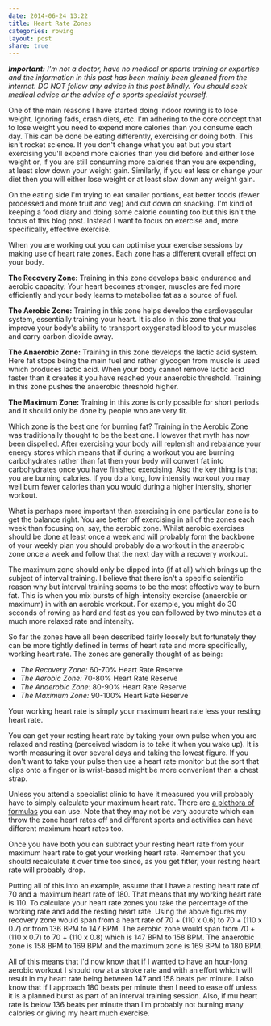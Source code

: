```yaml
---
date: 2014-06-24 13:22
title: Heart Rate Zones
categories: rowing
layout: post
share: true
---
```


***Important:** I'm not a doctor, have no medical or sports training or expertise and the information in this post has been mainly been gleaned from the internet. DO NOT follow any advice in this post blindly. You should seek medical advice or the advice of a sports specialist yourself.*

One of the main reasons I have started doing indoor rowing is to lose weight. Ignoring fads, crash diets, etc. I'm adhering to the core concept that to lose weight you need to expend more calories than you consume each day. This can be done be eating differently, exercising or doing both. This isn't rocket science. If you don't change what you eat but you start exercising you'll expend more calories than you did before and either lose weight or, if you are still consuming more calories than you are expending, at least slow down your weight gain. Similarly, if you eat less or change your diet then you will either lose weight or at least slow down any weight gain.

On the eating side I'm trying to eat smaller portions, eat better foods (fewer processed and more fruit and veg) and cut down on snacking. I'm kind of keeping a food diary and doing some calorie counting too but this isn't the focus of this blog post. Instead I want to focus on exercise and, more specifically, effective exercise.

When you are working out you can optimise your exercise sessions by making use of heart rate zones. Each zone has a different overall effect on your body.

**The Recovery Zone:** Training in this zone develops basic endurance and aerobic capacity. Your heart becomes stronger, muscles are fed more efficiently and your body learns to metabolise fat as a source of fuel.

**The Aerobic Zone:** Training in this zone helps develop the cardiovascular system, essentially training your heart. It is also in this zone that you improve your body's ability to transport oxygenated blood to your muscles and carry carbon dioxide away.

**The Anaerobic Zone:** Training in this zone develops the lactic acid system. Here fat stops being the main fuel and rather glycogen from muscle is used which produces lactic acid. When your body cannot remove lactic acid faster than it creates it you have reached your anaerobic threshold. Training in this zone pushes the anaerobic threshold higher.

**The Maximum Zone:** Training in this zone is only possible for short periods and it should only be done by people who are very fit.

Which zone is the best one for burning fat? Training in the Aerobic Zone was traditionally thought to be the best one. However that myth has now been dispelled. After exercising your body will replenish and rebalance your energy stores which means that if during a workout you are burning carbohydrates rather than fat then your body will convert fat into carbohydrates once you have finished exercising. Also the key thing is that you are burning calories. If you do a long, low intensity workout you may well burn fewer calories than you would during a higher intensity, shorter workout.

What is perhaps more important than exercising in one particular zone is to get the balance right. You are better off exercising in all of the zones each week than focusing on, say, the aerobic zone. Whilst aerobic exercises should be done at least once a week and will probably form the backbone of your weekly plan you should probably do a workout in the anaerobic zone once a week and follow that the next day with a recovery workout.

The maximum zone should only be dipped into (if at all) which brings up the subject of interval training. I believe that there isn't a specific scientific reason why but interval training seems to be the most effective way to burn fat. This is when you mix bursts of high-intensity exercise (anaerobic or maximum) in with an aerobic workout. For example, you might do 30 seconds of rowing as hard and fast as you can followed by two minutes at a much more relaxed rate and intensity.

So far the zones have all been described fairly loosely but fortunately they can be more tightly defined in terms of heart rate and more specifically, working heart rate. The zones are generally thought of as being:

- *The Recovery Zone:* 60-70% Heart Rate Reserve
- *The Aerobic Zone:* 70-80% Heart Rate Reserve
- *The Anaerobic Zone:* 80-90% Heart Rate Reserve
- *The Maximum Zone:* 90-100% Heart Rate Reserve

Your working heart rate is simply your maximum heart rate less your resting heart rate.

You can get your resting heart rate by taking your own pulse when you are relaxed and resting (perceived wisdom is to take it when you wake up). It is worth measuring it over several days and taking the lowest figure. If you don't want to take your pulse then use a heart rate monitor but the sort that clips onto a finger or is wrist-based might be more convenient than a chest strap.

Unless you attend a specialist clinic to have it measured you will probably have to simply calculate your maximum heart rate. There are [a plethora of formulas](http://en.wikipedia.org/wiki/Heart_rate#HRmax_Estimation_Formulas) you can use. Note that they may not be very accurate which can throw the zone heart rates off and different sports and activities can have different maximum heart rates too.

Once you have both you can subtract your resting heart rate from your maximum heart rate to get your working heart rate. Remember that you should recalculate it over time too since, as you get fitter, your resting heart rate will probably drop.

Putting all of this into an example, assume that I have a resting heart rate of 70 and a maximum heart rate of 180. That means that my working heart rate is 110. To calculate your heart rate zones you take the percentage of the working rate and add the resting heart rate. Using the above figures my recovery zone would span from a heart rate of 70 + (110 x 0.6) to 70 + (110 x 0.7) or from 136 BPM to 147 BPM. The aerobic zone would span from 70 + (110 x 0.7) to 70 + (110 x 0.8) which is  147 BPM to 158 BPM. The anaerobic zone is 158 BPM to 169 BPM and the maximum zone is 169 BPM to 180 BPM.

All of this means that I'd now know that if I wanted to have an hour-long aerobic workout I should row at a stroke rate and with an effort which will result in my heart rate being between 147 and 158 beats per minute. I also know that if I approach 180 beats per minute then I need to ease off unless it is a planned burst as part of an interval training session. Also, if mu heart rate is below 136 beats per minute than I'm probably not burning many calories or giving my heart much exercise.

